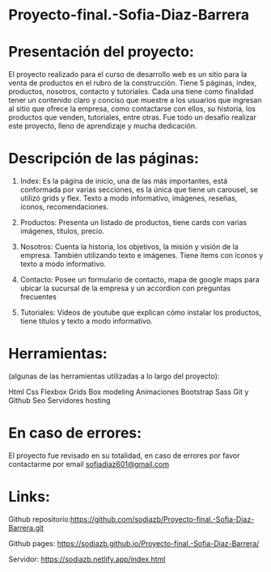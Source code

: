 # Proyecto-final.-Sofia-Diaz-Barrera

# Presentación del proyecto:

El proyecto realizado para el curso de desarrollo web es un sitio para la venta de productos en el rubro de la construcción. Tiene 5 páginas, index, productos, nosotros, contacto y tutoriales. Cada una tiene como finalidad tener un contenido claro y conciso que muestre a los usuarios que ingresan al sitio que ofrece la empresa, como contactarse con ellos, su historia, los productos que venden, tutoriales, entre otras. Fue todo un desafío realizar este proyecto, lleno de aprendizaje y mucha dedicación. 


# Descripción de las páginas:

1. Index: Es la página de inicio, una de las más importantes, está conformada por varias secciones, es la única que tiene un carousel, se utilizó grids y flex. Texto a modo informativo, imágenes, reseñas, íconos, recomendaciones. 

2. Productos: Presenta un listado de productos, tiene cards con varias imágenes, títulos, precio.

3. Nosotros: Cuenta la historia, los objetivos, la misión y visión de la empresa. También utilizando texto e imágenes. Tiene ítems con íconos y texto a modo informativo. 

4. Contacto: Posee un formulario de contacto, mapa de google maps para ubicar la sucursal de la empresa y un accordion con preguntas frecuentes

5. Tutoriales: Videos de youtube que explican cómo instalar los productos, tiene títulos y texto a modo informativo.  


# Herramientas:

(algunas de las herramientas utilizadas a lo largo del proyecto):

Html
Css
Flexbox 
Grids
Box modeling
Animaciones
Bootstrap
Sass 
Git y Github
Seo
Servidores hosting 


# En caso de errores:

El proyecto fue revisado en su totalidad, en caso de errores  por favor contactarme por email sofiadiaz601@gmail.com


# Links:

Github repositorio:https://github.com/sodiazb/Proyecto-final.-Sofia-Diaz-Barrera.git

Github pages: https://sodiazb.github.io/Proyecto-final.-Sofia-Diaz-Barrera/

Servidor: https://sodiazb.netlify.app/index.html
